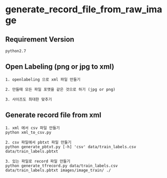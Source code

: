 # generate_record_file_from_raw_image
## Requirement Version

```
python2.7
```

## Open Labeling (png or jpg to xml)

```
1. openlabeling 으로 xml 파일 만들기

2. 만들때 모든 파일 포맷을 같은 것으로 하기 (jpg or png)

3. 사이즈도 최대한 맞추기
```

## Generate record file from xml

```
1. xml 에서 csv 파일 만들기
python xml_to_csv.py

2. csv 파일에서 pbtxt 파일 만들기
python generate_pbtxt.py [-h] 'csv' data/train_labels.csv data/train_labels.pbtxt

3. 있는 파일로 record 파일 만들기
python generate_tfrecord.py data/train_labels.csv data/train_labels.pbtxt images/image_train/ ./
```
